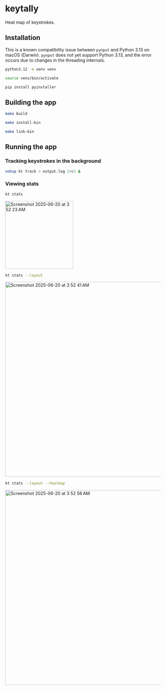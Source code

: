 # keytally
Heat map of keystrokes.

## Installation

This is a known compatibility issue between `pynput` and Python 3.13 on macOS (Darwin). `pynput` does not yet support Python 3.13, and the error occurs due to changes in the threading internals.
```bash
python3.12 -m venv venv
```
```bash
source venv/bin/activate
```
```bash
pip install pyinstaller
```

## Building the app

```bash
make build
```
```bash
make install-bin
```
```bash
make link-bin
```

## Running the app
### Tracking keystrokes in the background
```bash
nohup kt track > output.log 2>&1 &
```

### Viewing stats
```bash
kt stats
```
<img width="220" alt="Screenshot 2025-06-20 at 3 52 23 AM" src="https://github.com/user-attachments/assets/7f8d5d83-38c5-493b-868b-227c9c27a2c7" />

```bash
kt stats --layout
```
<img width="632" alt="Screenshot 2025-06-20 at 3 52 41 AM" src="https://github.com/user-attachments/assets/2224ddb2-3fb0-4e94-be34-a6cde9ed60e5" />

```bash
kt stats --layout --heatmap
```
<img width="632" alt="Screenshot 2025-06-20 at 3 52 56 AM" src="https://github.com/user-attachments/assets/e48c4f66-8026-447f-b172-e179ca133ece" />
